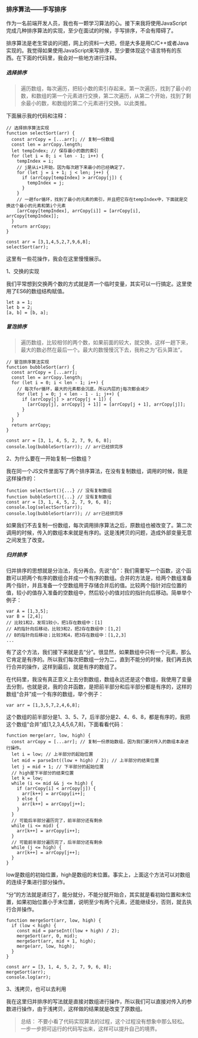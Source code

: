 ### 排序算法——手写排序

作为一名前端开发人员，我也有一颗学习算法的心。接下来我将使用JavaScript完成几种排序算法的实现，至少在面试的时候，手写排序，不会有障碍了。

排序算法是老生常谈的问题，网上的资料一大把，但是大多是用C/C++或者Java实现的。我觉得如果使用JavaScript来写排序，至少要体现这个语言特有的东西。在下面的代码里，我会对一些地方进行注释。

##### 选择排序

> 遍历数组，每次遍历，把较小数的索引存起来。第一次遍历，找到了最小的数，和数组的第一个元素进行交换，第二次遍历，从第二个开始，找到了剩余最小的数，和数组的第二个元素进行交换。以此类推。

下面展示我的代码和注释：

	// 选择排序算法实现
	function selectSort(arr) {
	  const arrCopy = [...arr]; // 复制一份数组
	  const len = arrCopy.length;
	  let tempIndex; // 保存最小的数的索引
	  for (let i = 0; i < len - 1; i++) {
	    tempIndex = i;
		// j是从i+1开始，因为每次趟下来最小的已经确定了，
	    for (let j = i + 1; j < len; j++) {
	      if (arrCopy[tempIndex] > arrCopy[j]) {
	        tempIndex = j;
	      }
	    }
	    // 一趟for循环，找到了最小的元素的索引，并且把它存在tempIndex中，下面就是交换这个最小的元素和第i个元素
	    [arrCopy[tempIndex], arrCopy[i]] = [arrCopy[i], arrCopy[tempIndex]];
	  }
	  return arrCopy;
	}
	
	const arr = [3,1,4,5,2,7,9,6,8];
	selectSort(arr);

这里有一些花操作，我会在这里慢慢展示。

1、交换的实现

我们平常想到交换两个数的方式就是弄一个临时变量，其实可以一行搞定。这里使用了ES6的数组结构赋值。

	let a = 1;
	let b = 2;
	[a, b] = [b, a];

##### 冒泡排序

> 遍历数组，比较相邻的两个数，如果前面的较大，就交换，这样一趟下来，最大的数必然在最后一个。最大的数慢慢沉下去，我称之为“石头算法”。

	// 冒泡排序算法实现
	function bubbleSort(arr) {
	  const arrCopy = [...arr];
	  const len = arrCopy.length;
	  for (let i = 0; i < len - 1; i++) {
	    // 每次for循环，最大的元素都会沉底，所以内层的j每次都会减少
	    for (let j = 0; j < len - 1 - i; j++) {
	      if (arrCopy[j] > arrCopy[j + 1]) {
	        [arrCopy[j], arrCopy[j + 1]] = [arrCopy[j + 1], arrCopy[j]];
	      }
	    }
	  }
	  return arrCopy;
	}

	const arr = [3, 1, 4, 5, 2, 7, 9, 6, 8];
	console.log(bubbleSort(arr)); // arr已经排完序

2、为什么要在一开始复制一份数组？

我在同一个JS文件里面写了两个排序算法，在没有复制数组，调用的时候，我是这样操作的：

	function selectSort(){...} // 没有复制数组
	function bubbleSort(){...} // 没有复制数组
	const arr = [3, 1, 4, 5, 2, 7, 9, 6, 8];
	console.log(selectSort(arr));
	console.log(bubbleSort(arr)); // arr已经排完序

如果我们不去复制一份数组，每次调用排序算法之后，原数组也被改变了。第二次调用的时候，传入的数组本来就是有序的。这是浅拷贝的问题，造成外部变量无意之间发生了改变。

#####  归并排序

归并排序的思想就是分治法，先分再合。先说“合”：我们需要写一个函数，这个函数可以把两个有序的数组合并成一个有序的数组。合并的方法是，给两个数组准备两个指针，并且准备一个空数组用于存储合并后的值。比较两个指针对应位置的值，较小的值存入准备的空数组中，然后较小的值对应的指针向后移动。简单举个例子：

	var A = [1,3,5];
	var B = [2,4];
	// 比较1和2，发现1较小，把1存在数组中：[1]
	// A的指针向后移动，比较3和2，把2存在数组中：[1,2]
	// B的指针向后移动；比较3和4，把3存在数组中：[1,2,3]
	...

有了这个方法，我们接下来就是去“分”。很显然，如果数组中只有一个元素，那么它肯定是有序的。所以我们每次把数组一分为二，直到不能分的时候，我们再去执行合并的操作，这样到最后，就是有序的数组了。

在代码里，我没有真正意义上去分割数组，数组永远还是这个数组，我使用了变量去分割，也就是说，我的合并函数，是把前半部分和后半部分都是有序的，这样的数组“合并”成一个有序的数组，举个例子：

	var arr = [1,3,5,7,2,4,6,8];

这个数组的前半部分是1、3、5、7，后半部分是2、4、6、8，都是有序的，我把这个数组“合并”成[1,2,3,4,5,6,7,8]，下面看看代码：

	function merge(arr, low, high) {
	  const arrCopy = [...arr]; // 复制一份原始数组，因为我们要对传入的数组本身进行操作。
	  let i = low; // 上半部分的起始位置
	  let mid = parseInt((low + high) / 2); // 上半部分的结束位置
	  let j = mid + 1; // 下半部分的起始位置
	  // high是下半部分的结束位置
	  let k = low;
	  while (i <= mid && j <= high) {
	    if (arrCopy[i] < arrCopy[j]) {
	      arr[k++] = arrCopy[i++];
	    } else {
	      arr[k++] = arrCopy[j++];
	    }
	  }
	  // 可能后半部分遍历完了，前半部分还有剩余
	  while (i <= mid) {
	    arr[k++] = arrCopy[i++];
	  }
	  // 可能前半部分遍历完了，后半部分还有剩余
	  while (j <= high) {
	    arr[k++] = arrCopy[j++];
	  }
	}

low是数组的初始位置，high是数组的末位置。事实上，上面这个方法可以对数组的连续子集进行部分操作。

“分”的方法就是递归了，能分就分，不能分就开始合，其实就是看初始位置和末位置，如果初始位置小于末位置，说明至少有两个元素，还能继续分，否则，就去执行合并操作。

	function mergeSort(arr, low, high) {
	  if (low < high) {
	    const mid = parseInt((low + high) / 2);
	    mergeSort(arr, 0, mid);
	    mergeSort(arr, mid + 1, high);
	    merge(arr, low, high);
	  }
	}

	const arr = [3, 1, 4, 5, 2, 7, 9, 6, 8];
	mergeSort(arr);
	console.log(arr);

3、浅拷贝，也可以去利用

我在这里归并排序的写法就是直接对数组进行操作，所以我们可以直接对传入的参数进行操作，由于浅拷贝，这样做的结果就是改变了原数组。

> 总结： 不要小看了代码实现算法的过程，这个过程没有想象中那么轻松。一步一步把可运行的代码写出来，这样可以提升自己的境界。